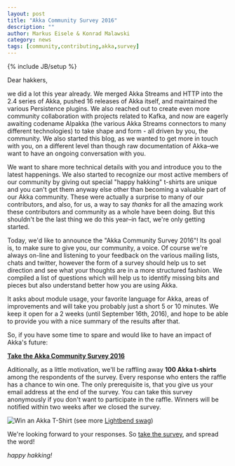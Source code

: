 ```yaml
---
layout: post
title: "Akka Community Survey 2016"
description: ""
author: Markus Eisele & Konrad Malawski
category: news
tags: [community,contributing,akka,survey]
---
```

{% include JB/setup %}

Dear hakkers,

we did a lot this year already. We merged Akka Streams and HTTP into the 2.4 series of Akka, pushed 16 releases of Akka itself, and maintained the various Persistence plugins. We also reached out to create even more community collaboration with projects related to Kafka, and now are eagerly awaiting codename Alpakka (the various Akka Streams connectors to many different technologies) to take shape and form - all driven by you, the community. We also started this blog, as we wanted to get more in touch with you, on a different level than though raw documentation of Akka–we want to have an ongoing conversation with you. 

We want to share more technical details with you and introduce you to the latest happenings. We also started to recognize our most active members of our community by giving out special "happy hakking" t-shirts are unique and you can't get them anyway else other than becoming a valuable part of our Akka community. These were actually a surprise to many of our contributors, and also, for us, a way to say _thanks_ for all the amazing work these contributors and community as a whole have been doing. But this shouldn't be the last thing we do this year–in fact, we're only getting started. 


Today, we'd like to announce the "Akka Community Survey 2016"! Its goal is, to make sure to give you, our community, a voice. 
Of course we're always on-line and listening to your feedback on the various mailing lists, chats and twitter, however the form of a survey should help us to set direction and see what your thoughts are in a more structured fashion. We compiled a list of questions which will help us to identify missing bits and pieces but also understand better how you are using Akka.

It asks about module usage, your favorite language for Akka, areas of improvements and will take you probably just a short 5 or 10 minutes. We keep it open for a 2 weeks (until September 16th, 2016), and hope to be able to provide you with a nice summary of the results after that.

So, if you have some time to spare and would like to have an impact of Akka's future: 

**[Take the Akka Community Survey 2016](https://lightbend.qualtrics.com/SE/?SID=SV_3VnWxXR09f7lAEd)**

Aditionally, as a little motivation, we'll be raffling away **100 Akka t-shirts** among the respondents of the survey. Every response who enters the raffle has a chance to win one. The only prerequisite is,   that you give us your email address at the end of the survey. You can take this survey anonymously if you don't want to participate in the raffle.
Winners will be notified within two weeks after we closed the survey.

![Win an Akka T-Shirt](http://cdn.shopify.com/s/files/1/0321/1241/products/akka-shirt_1024x1024.jpg?v=1431561530) 
(see more [Lightbend swag](http://shop.lightbend.com/collections/frontpage/products/akka-t-shirt))

We're looking forward to your responses. So [take the survey](https://lightbend.qualtrics.com/SE/?SID=SV_3VnWxXR09f7lAEd), and spread the word!

*happy hakking!*
